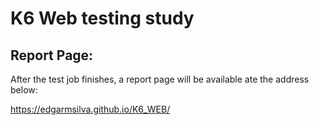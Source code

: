 # K6 Web testing study


## Report Page:
After the test job finishes, a report page will be available ate the address below:

https://edgarmsilva.github.io/K6_WEB/
